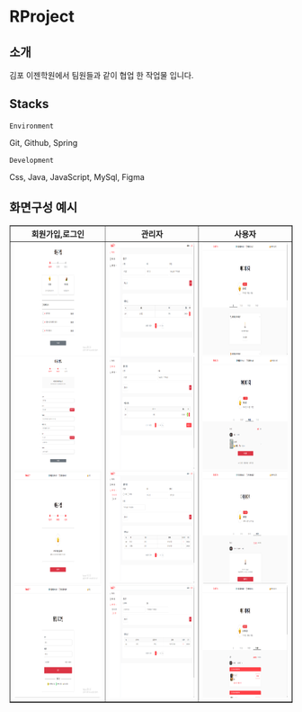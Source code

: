 # RProject
<h2>소개</h2>
    김포 이젠학원에서 팀원들과 같이 협업 한 작업물 입니다.

<h2>Stacks </h2>

    Environment
Git, Github, Spring

    Development
Css, Java, JavaScript, MySql, Figma

<div>
    <h2>화면구성 예시</h2>
    <table border="1" align="center">
        <thead>
            <tr>
                <th align="center">회원가입,로그인</th>
                <th align="center">관리자</th>
                <th align="center">사용자</th>
            </tr>
        </thead>
        <tbody>
            <tr>
                <td align="center">
                    <img src="https://github.com/parkhongjoon/RProject/blob/main/img/회원가입1.png" width="1000" height="200" alt="회원가입1">
                    <img src="https://github.com/parkhongjoon/RProject/blob/main/img/회원가입2.png" width="1000" height="200" alt="회원가입2">
                    <img src="https://github.com/parkhongjoon/RProject/blob/main/img/회원가입3.png" width="1000" height="200" alt="회원가입3">
                    <img src="https://github.com/parkhongjoon/RProject/blob/main/img/로그인1.png" width="1000" height="200" alt="로그인1">
                </td>
                <td align="center">
                    <img src="https://github.com/parkhongjoon/RProject/blob/main/img/관리자1.png" width="1000" height="200" alt="관리자1">
                    <img src="https://github.com/parkhongjoon/RProject/blob/main/img/관리자2.png" width="1000" height="200" alt="관리자2">
                    <img src="https://github.com/parkhongjoon/RProject/blob/main/img/관리자3.png" width="1000" height="200" alt="관리자3">
                    <img src="https://github.com/parkhongjoon/RProject/blob/main/img/관리자4.png" width="1000" height="200" alt="관리자4">
                </td>
                <td align="center">
                    <img src="https://github.com/parkhongjoon/RProject/blob/main/img/사용자1.png" width="1000" height="200" alt="사용자1">
                    <img src="https://github.com/parkhongjoon/RProject/blob/main/img/사용자3.png" width="1000" height="200" alt="사용자3">
                    <img src="https://github.com/parkhongjoon/RProject/blob/main/img/사용자4 예약없음.png" width="1000" height="200" alt="사용자4 예약없음">
                    <img src="https://github.com/parkhongjoon/RProject/blob/main/img/사용자4 예약 유.png" width="1000" height="200" alt="사용자4 예약 유">
                </td>
            </tr>
        </tbody>
    </table>
</div>

